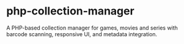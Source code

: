 # php-collection-manager
A PHP-based collection manager for games, movies and series with barcode scanning, responsive UI, and metadata integration.
